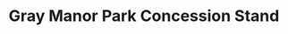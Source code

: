 ---
title: "Gray Manor Park Concession Stand"
url: /dundalk/gray-manor-park-concession-stand/
shop: Kiosk
---